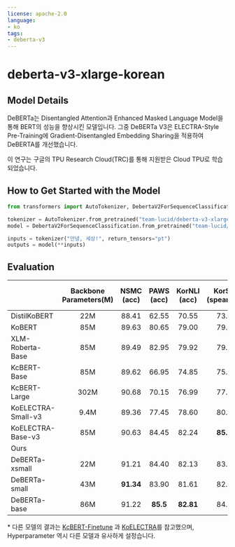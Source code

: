 ```yaml
---
license: apache-2.0
language:
- ko
tags:
- deberta-v3
---
```

# deberta-v3-xlarge-korean

## Model Details

DeBERTa는 Disentangled Attention과 Enhanced Masked Language Model을 통해 BERT의 성능을 향상시킨 모델입니다.
그중 DeBERTa V3은 ELECTRA-Style Pre-Training에 Gradient-Disentangled Embedding Sharing을 적용하여 DeBERTA를 개선했습니다.

이 연구는 구글의 TPU Research Cloud(TRC)를 통해 지원받은 Cloud TPU로 학습되었습니다.

## How to Get Started with the Model

```python
from transformers import AutoTokenizer, DebertaV2ForSequenceClassification

tokenizer = AutoTokenizer.from_pretrained("team-lucid/deberta-v3-xlarge-korean")
model = DebertaV2ForSequenceClassification.from_pretrained("team-lucid/deberta-v3-xlarge-korean")

inputs = tokenizer("안녕, 세상!", return_tensors="pt")
outputs = model(**inputs)
```

## Evaluation

|                    | Backbone<br/>Parameters(M) | **NSMC**<br/>(acc) | **PAWS**<br/>(acc) | **KorNLI**<br/>(acc) | **KorSTS**<br/>(spearman) | **Question Pair**<br/>(acc) |
|:-------------------|:--------------------------:|:------------------:|:------------------:|:--------------------:|:-------------------------:|:---------------------------:|
| DistilKoBERT       |            22M             |       88.41        |       62.55        |        70.55         |           73.21           |            92.48            |
| KoBERT             |            85M             |       89.63        |       80.65        |        79.00         |           79.64           |            93.93            |       
| XLM-Roberta-Base   |            85M             |       89.49        |       82.95        |        79.92         |           79.09           |            93.53            |     
| KcBERT-Base        |            85M             |       89.62        |       66.95        |        74.85         |           75.57           |            93.93            |      
| KcBERT-Large       |            302M            |       90.68        |       70.15        |        76.99         |           77.49           |            94.06            |   
| KoELECTRA-Small-v3 |            9.4M            |       89.36        |       77.45        |        78.60         |           80.79           |            94.85            |
| KoELECTRA-Base-v3  |            85M             |       90.63        |       84.45        |        82.24         |         **85.53**         |            95.25            |
| Ours               |                            |                    |                    |                      |                           |                             |
| DeBERTa-xsmall     |            22M             |       91.21        |       84.40        |        82.13         |           83.90           |            95.38            |
| DeBERTa-small      |            43M             |     **91.34**      |       83.90        |        81.61         |           82.97           |            94.98            |
| DeBERTa-base       |            86M             |       91.22        |      **85.5**      |      **82.81**       |           84.46           |          **95.77**          |

\* 다른 모델의 결과는 [KcBERT-Finetune](https://github.com/Beomi/KcBERT-Finetune)
과 [KoELECTRA](https://github.com/monologg/KoELECTRA)를 참고했으며, Hyperparameter 역시 다른 모델과 유사하게 설정습니다.
